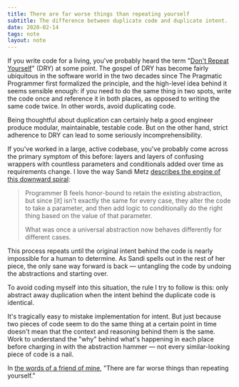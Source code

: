 ```yaml
---
title: There are far worse things than repeating yourself
subtitle: The difference between duplicate code and duplicate intent.
date: 2020-02-14
tags: note
layout: note
---
```


If you write code for a living, you've probably heard the term "[Don't Repeat Yourself](https://en.wikipedia.org/wiki/Don%27t_repeat_yourself)" (DRY) at some point. The gospel of DRY has become fairly ubiquitous in the software world in the two decades since The Pragmatic Programmer first formalized the principle, and the high-level idea behind it seems sensible enough: if you need to do the same thing in two spots, write the code once and reference it in both places, as opposed to writing the same code twice. In other words, avoid duplicating code.

Being thoughtful about duplication can certainly help a good engineer produce modular, maintainable, testable code. But on the other hand, strict adherence to DRY can lead to some seriously incomprehensibility.

If you've worked in a large, active codebase, you've probably come across the primary symptom of this before: layers and layers of confusing wrappers with countless parameters and conditionals added over time as requirements change. I love the way Sandi Metz [describes the engine of this downward spiral](https://www.sandimetz.com/blog/2016/1/20/the-wrong-abstraction):

> Programmer B feels honor-bound to retain the existing abstraction, but since [it] isn't exactly the same for every case, they alter the code to take a parameter, and then add logic to conditionally do the right thing based on the value of that parameter.
>
> What was once a universal abstraction now behaves differently for different cases.

This process repeats until the original intent behind the code is nearly impossible for a human to determine. As Sandi spells out in the rest of her piece, the only sane way forward is back — untangling the code by undoing the abstractions and starting over.

To avoid coding myself into this situation, the rule I try to follow is this: only abstract away duplication when the intent behind the duplicate code is identical.

It's tragically easy to mistake implementation for intent. But just because two pieces of code seem to do the same thing at a certain point in time doesn't mean that the context and reasoning behind them is the same. Work to understand the "why" behind what's happening in each place before charging in with the abstraction hammer — not every similar-looking piece of code is a nail.

In [the words of a friend of mine](https://twitter.com/beamrider9/status/972233454531248129), "There are far worse things than repeating yourself."
